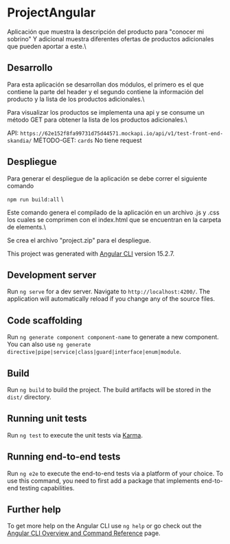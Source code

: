 # ProjectAngular

Aplicación que muestra la descripción del producto para "conocer mi sobrino"
Y adicional muestra diferentes ofertas de productos adicionales que pueden aportar a este.\


## Desarrollo

Para esta aplicación se desarrollan dos módulos, el primero es el que contiene la parte del header y 
el segundo contiene la información del producto y la lista de los productos adicionales.\

Para visualizar los productos se implementa una api y se consume un método GET para obtener la lista 
de los productos adicionales.\

API: `https://62e152f8fa99731d75d44571.mockapi.io/api/v1/test-front-end-skandia/`
MÉTODO-GET: `cards`
No tiene request


## Despliegue

Para generar el despliegue de la aplicación se debe correr el siguiente comando

`npm run build:all` \

Este comando genera el compilado de la aplicación en un archivo .js y .css los cuales se comprimen
con el index.html que se encuentran en la carpeta de elements.\

Se crea el archivo "project.zip" para el despliegue.


This project was generated with [Angular CLI](https://github.com/angular/angular-cli) version 15.2.7.

## Development server

Run `ng serve` for a dev server. Navigate to `http://localhost:4200/`. The application will automatically reload if you change any of the source files.

## Code scaffolding

Run `ng generate component component-name` to generate a new component. You can also use `ng generate directive|pipe|service|class|guard|interface|enum|module`.

## Build

Run `ng build` to build the project. The build artifacts will be stored in the `dist/` directory.

## Running unit tests

Run `ng test` to execute the unit tests via [Karma](https://karma-runner.github.io).

## Running end-to-end tests

Run `ng e2e` to execute the end-to-end tests via a platform of your choice. To use this command, you need to first add a package that implements end-to-end testing capabilities.

## Further help

To get more help on the Angular CLI use `ng help` or go check out the [Angular CLI Overview and Command Reference](https://angular.io/cli) page.
